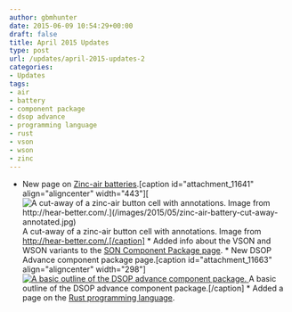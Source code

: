 ```yaml
---
author: gbmhunter
date: 2015-06-09 10:54:29+00:00
draft: false
title: April 2015 Updates
type: post
url: /updates/april-2015-updates-2
categories:
- Updates
tags:
- air
- battery
- component package
- dsop advance
- programming language
- rust
- vson
- wson
- zinc
---
```


  * New page on [Zinc-air batteries](http://blog.mbedded.ninja/electronics/components/batteries/zinc-air-batteries).[caption id="attachment_11641" align="aligncenter" width="443"][![A cut-away of a zinc-air button cell with annotations. Image from http://hear-better.com/.](/images/2015/05/zinc-air-battery-cut-away-annotated.jpg)
](/images/2015/05/zinc-air-battery-cut-away-annotated.jpg) A cut-away of a zinc-air button cell with annotations. Image from http://hear-better.com/.[/caption]  * Added info about the VSON and WSON variants to the [SON Component Package page](http://blog.mbedded.ninja/pcb-design/component-packages/son-component-package#wson-and-vson-variants).  * New DSOP Advance component package page.[caption id="attachment_11663" align="aligncenter" width="298"][![A basic outline of the DSOP advance component package.](/images/2015/05/dsop-advance-component-package-basic-outline.png)
](/images/2015/05/dsop-advance-component-package-basic-outline.png) A basic outline of the DSOP advance component package.[/caption]  * Added a page on the [Rust programming language](http://blog.mbedded.ninja/programming/languages/rust).
